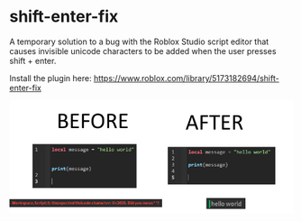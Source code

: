 # shift-enter-fix
A temporary solution to a bug with the Roblox Studio script editor that causes invisible unicode characters to be added when the user presses shift + enter.

Install the plugin here: https://www.roblox.com/library/5173182694/shift-enter-fix

![before & after](beforeafter.png)

